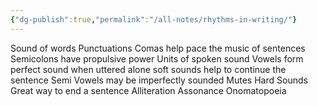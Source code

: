 ```yaml
---
{"dg-publish":true,"permalink":"/all-notes/rhythms-in-writing/"}
---
```


Sound of words 
Punctuations
	Comas help pace the music of sentences
	Semicolons have propulsive power
Units of spoken sound
	Vowels
		form perfect sound when uttered alone 
		soft sounds
		help to continue the sentence
	Semi Vowels
	    may be imperfectly sounded
	Mutes
		Hard Sounds
		Great way to end a sentence
Alliteration
Assonance
Onomatopoeia
